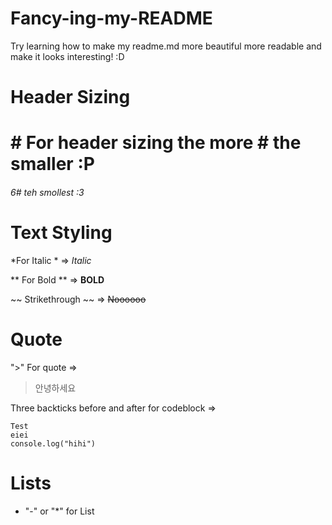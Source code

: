 # Fancy-ing-my-README
Try learning how to make my readme.md more beautiful more readable and make it looks interesting! :D

# Header Sizing
# # For header sizing the more # the smaller :P
###### 6# teh smollest :3

# Text Styling
*For Italic  * => *Italic*

** For Bold **  => **BOLD**

~~ Strikethrough ~~ => ~~Noooooo~~

# Quote

">" For quote => 
>안녕하세요

Three backticks before and after for codeblock =>

```
Test
eiei
console.log("hihi")
```

# Lists
- "-" or "*" for List

